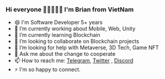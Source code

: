 ### Hi everyone 👋👋👋👋👋 I'm Brian from VietNam

<!--
**bienpx224/bienpx224** is a ✨ _special_ ✨ repository because its `README.md` (this file) appears on your GitHub profile.

-->

- 😄 I'm Software Developer 5+ years 
- 🔭 I’m currently working about Mobile, Web, Unity
- 🌱 I’m currently learning Blockchain
- 👯 I’m looking to collaborate on Blockchain projects
- 🤔 I’m looking for help with Metaverse, 3D Tech, Game NFT
- 💬 Ask me about the change to cooperate
- 📫 How to reach me: [Telegram](https://telegram.me/bienpx224),  [Twitter](https://twitter.com/BienPham_BK) , [Discord](https://discord.com/users/8746)
- ⚡ I'm so happy to connect. 
